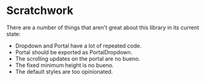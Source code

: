 # Scratchwork

There are a number of things that aren't great about this library in its current state:

* Dropdown and Portal have a lot of repeated code.
* Portal should be exported as PortalDropdown.
* The scrolling updates on the portal are no bueno.
* The fixed minimum height is no bueno.
* The default styles are too opinionated.